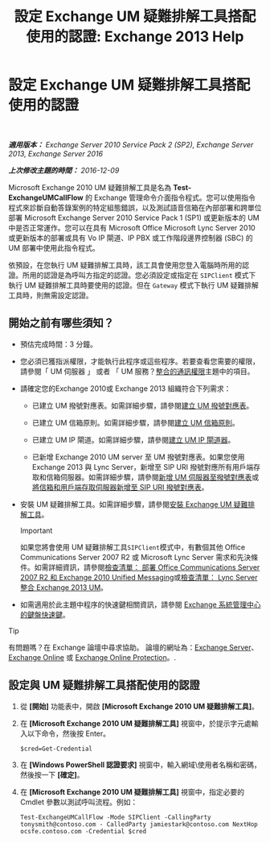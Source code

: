 ﻿---
title: '設定 Exchange UM 疑難排解工具搭配使用的認證: Exchange 2013 Help'
TOCTitle: 設定 Exchange UM 疑難排解工具搭配使用的認證
ms:assetid: 542b7718-9345-40cc-bcb2-e307e70a1fa2
ms:mtpsurl: https://technet.microsoft.com/zh-tw/library/Ff630916(v=EXCHG.150)
ms:contentKeyID: 56271548
ms.date: 05/21/2018
mtps_version: v=EXCHG.150
ms.translationtype: MT
---

# 設定 Exchange UM 疑難排解工具搭配使用的認證

 

_**適用版本：** Exchange Server 2010 Service Pack 2 (SP2), Exchange Server 2013, Exchange Server 2016_

_**上次修改主題的時間：** 2016-12-09_

Microsoft Exchange 2010 UM 疑難排解工具是名為 **Test-ExchangeUMCallFlow** 的 Exchange 管理命令介面指令程式。您可以使用指令程式來診斷自動答錄案例的特定組態錯誤，以及測試語音信箱在內部部署和跨單位部署 Microsoft Exchange Server 2010 Service Pack 1 (SP1) 或更新版本的 UM 中是否正常運作。您可以在具有 Microsoft Office Microsoft Lync Server 2010 或更新版本的部署或具有 Vo IP 閘道、IP PBX 或工作階段邊界控制器 (SBC) 的 UM 部署中使用此指令程式。

依預設，在您執行 UM 疑難排解工具時，該工具會使用您登入電腦時所用的認證。所用的認證是為呼叫方指定的認證。您必須設定或指定在 `SIPClient` 模式下執行 UM 疑難排解工具時要使用的認證。但在 `Gateway` 模式下執行 UM 疑難排解工具時，則無需設定認證。

## 開始之前有哪些須知？

  - 預估完成時間：3 分鐘。

  - 您必須已獲指派權限，才能執行此程序或這些程序。若要查看您需要的權限，請參閱「 UM 伺服器 」 或者 「 UM 服務？[整合的通訊權限](unified-messaging-permissions-exchange-2013-help.md)主題中的項目。

  - 請確定您的Exchange 2010或 Exchange 2013 組織符合下列需求：
    
      - 已建立 UM 撥號對應表。如需詳細步驟，請參閱[建立 UM 撥號對應表](https://docs.microsoft.com/zh-tw/exchange/voice-mail-unified-messaging/connect-voice-mail-system/create-um-dial-plan)。
    
      - 已建立 UM 信箱原則。如需詳細步驟，請參閱[建立 UM 信箱原則](https://docs.microsoft.com/zh-tw/exchange/voice-mail-unified-messaging/set-up-voice-mail/create-um-mailbox-policy)。
    
      - 已建立 UM IP 閘道。如需詳細步驟，請參閱[建立 UM IP 閘道器](https://docs.microsoft.com/zh-tw/exchange/voice-mail-unified-messaging/connect-voice-mail-system/create-um-ip-gateway)。
    
      - 已新增 Exchange 2010 UM server 至 UM 撥號對應表。如果您使用 Exchange 2013 與 Lync Server，新增至 SIP URI 撥號對應所有用戶端存取和信箱伺服器。如需詳細步驟，請參閱[新增 UM 伺服器至撥號對應表](https://go.microsoft.com/fwlink/p/?linkid=313051)或[將信箱和用戶端存取伺服器新增至 SIP URI 撥號對應表](add-mailbox-and-client-access-servers-to-a-sip-uri-dial-plan-exchange-2013-help.md)。

  - 安裝 UM 疑難排解工具。如需詳細步驟，請參閱[安裝 Exchange UM 疑難排解工具](install-the-exchange-um-troubleshooting-tool-exchange-2013-help.md)。
    
    > [!IMPORTANT]  
    > 如果您將會使用 UM 疑難排解工具<code>SIPClient</code>模式中，有數個其他 Office Communications Server 2007 R2 或 Microsoft Lync Server 需求和先決條件。如需詳細資訊，請參閱<a href="https://go.microsoft.com/fwlink/p/?linkid=311961">檢查清單： 部署 Office Communications Server 2007 R2 和 Exchange 2010 Unified Messaging</a>或<a href="checklist-integrate-exchange-2013-um-with-lync-server-exchange-2013-help.md">檢查清單： Lync Server 整合 Exchange 2013 UM</a>。


  - 如需適用於此主題中程序的快速鍵相關資訊，請參閱 [Exchange 系統管理中心的鍵盤快速鍵](keyboard-shortcuts-in-the-exchange-admin-center-exchange-online-protection-help.md)。


> [!TIP]  
> 有問題嗎？在 Exchange 論壇中尋求協助。 論壇的網址為：<a href="https://go.microsoft.com/fwlink/p/?linkid=60612">Exchange Server</a>、 <a href="https://go.microsoft.com/fwlink/p/?linkid=267542">Exchange Online</a> 或 <a href="https://go.microsoft.com/fwlink/p/?linkid=285351">Exchange Online Protection</a>。.




## 設定與 UM 疑難排解工具搭配使用的認證

1.  從 **\[開始\]** 功能表中，開啟 **\[Microsoft Exchange 2010 UM 疑難排解工具\]**。

2.  在 **\[Microsoft Exchange 2010 UM 疑難排解工具\]** 視窗中，於提示字元處輸入以下命令，然後按 Enter。
    
        $cred=Get-Credential

3.  在 **\[Windows PowerShell 認證要求\]** 視窗中，輸入網域\\使用者名稱和密碼，然後按一下 **\[確定\]**。

4.  在 **\[Microsoft Exchange 2010 UM 疑難排解工具\]** 視窗中，指定必要的 Cmdlet 參數以測試呼叫流程。例如：
    
        Test-ExchangeUMCallFlow -Mode SIPClient -CallingParty tonysmith@contoso.com - CalledParty jamiestark@contoso.com NextHop ocsfe.contoso.com -Credential $cred

